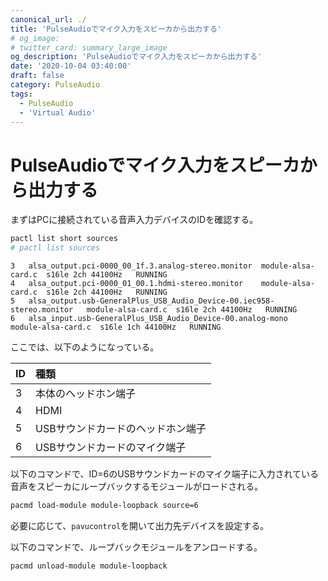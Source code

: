 ```yaml
---
canonical_url: ./
title: 'PulseAudioでマイク入力をスピーカから出力する'
# og_image:
# twitter_card: summary_large_image
og_description: 'PulseAudioでマイク入力をスピーカから出力する'
date: '2020-10-04 03:40:00'
draft: false
category: PulseAudio
tags:
  - PulseAudio
  - 'Virtual Audio'
---
```

# PulseAudioでマイク入力をスピーカから出力する

まずはPCに接続されている音声入力デバイスのIDを確認する。
```sh
pactl list short sources
# pactl list sources
```

```
3	alsa_output.pci-0000_00_1f.3.analog-stereo.monitor	module-alsa-card.c	s16le 2ch 44100Hz	RUNNING
4	alsa_output.pci-0000_01_00.1.hdmi-stereo.monitor	module-alsa-card.c	s16le 2ch 44100Hz	RUNNING
5	alsa_output.usb-GeneralPlus_USB_Audio_Device-00.iec958-stereo.monitor	module-alsa-card.c	s16le 2ch 44100Hz	RUNNING
6	alsa_input.usb-GeneralPlus_USB_Audio_Device-00.analog-mono	module-alsa-card.c	s16le 1ch 44100Hz	RUNNING
```

ここでは、以下のようになっている。

|ID|種類|
|:--|:--|
|3|本体のヘッドホン端子|
|4|HDMI|
|5|USBサウンドカードのヘッドホン端子|
|6|USBサウンドカードのマイク端子|

以下のコマンドで、ID=6のUSBサウンドカードのマイク端子に入力されている音声をスピーカにループバックするモジュールがロードされる。

```sh
pacmd load-module module-loopback source=6
```

必要に応じて、`pavucontrol`を開いて出力先デバイスを設定する。

以下のコマンドで、ループバックモジュールをアンロードする。

```sh
pacmd unload-module module-loopback
```
